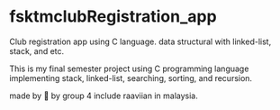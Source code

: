 # fsktmclubRegistration_app
Club registration app using C language. data structural with linked-list, stack, and etc.

This is my final semester project using C programming language
implementing stack, linked-list, searching, sorting, and recursion.

made by 🧡 by group 4 include raaviian in malaysia.
